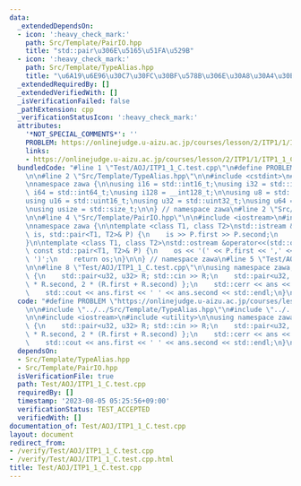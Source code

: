 ```yaml
---
data:
  _extendedDependsOn:
  - icon: ':heavy_check_mark:'
    path: Src/Template/PairIO.hpp
    title: "std::pair\u306E\u5165\u51FA\u529B"
  - icon: ':heavy_check_mark:'
    path: Src/Template/TypeAlias.hpp
    title: "\u6A19\u6E96\u30C7\u30FC\u30BF\u578B\u306E\u30A8\u30A4\u30EA\u30A2\u30B9"
  _extendedRequiredBy: []
  _extendedVerifiedWith: []
  _isVerificationFailed: false
  _pathExtension: cpp
  _verificationStatusIcon: ':heavy_check_mark:'
  attributes:
    '*NOT_SPECIAL_COMMENTS*': ''
    PROBLEM: https://onlinejudge.u-aizu.ac.jp/courses/lesson/2/ITP1/1/ITP1_1_C
    links:
    - https://onlinejudge.u-aizu.ac.jp/courses/lesson/2/ITP1/1/ITP1_1_C
  bundledCode: "#line 1 \"Test/AOJ/ITP1_1_C.test.cpp\"\n#define PROBLEM \"https://onlinejudge.u-aizu.ac.jp/courses/lesson/2/ITP1/1/ITP1_1_C\"\
    \n\n#line 2 \"Src/Template/TypeAlias.hpp\"\n\n#include <cstdint>\n#include <cstddef>\n\
    \nnamespace zawa {\n\nusing i16 = std::int16_t;\nusing i32 = std::int32_t;\nusing\
    \ i64 = std::int64_t;\nusing i128 = __int128_t;\n\nusing u8 = std::uint8_t;\n\
    using u16 = std::uint16_t;\nusing u32 = std::uint32_t;\nusing u64 = std::uint64_t;\n\
    \nusing usize = std::size_t;\n\n} // namespace zawa\n#line 2 \"Src/Template/PairIO.hpp\"\
    \n\n#line 4 \"Src/Template/PairIO.hpp\"\n\n#include <iostream>\n#include <utility>\n\
    \nnamespace zawa {\n\ntemplate <class T1, class T2>\nstd::istream &operator>>(std::istream&\
    \ is, std::pair<T1, T2>& P) {\n    is >> P.first >> P.second;\n    return is;\n\
    }\n\ntemplate <class T1, class T2>\nstd::ostream &operator<<(std::ostream& os,\
    \ const std::pair<T1, T2>& P) {\n    os << '(' << P.first << ',' << P.second <<\
    \ ')';\n    return os;\n}\n\n} // namespace zawa\n#line 5 \"Test/AOJ/ITP1_1_C.test.cpp\"\
    \n\n#line 8 \"Test/AOJ/ITP1_1_C.test.cpp\"\n\nusing namespace zawa;\n\nint main()\
    \ {\n    std::pair<u32, u32> R; std::cin >> R;\n    std::pair<u32, u32> ans{ R.first\
    \ * R.second, 2 * (R.first + R.second) };\n    std::cerr << ans << std::endl;\n\
    \    std::cout << ans.first << ' ' << ans.second << std::endl;\n}\n"
  code: "#define PROBLEM \"https://onlinejudge.u-aizu.ac.jp/courses/lesson/2/ITP1/1/ITP1_1_C\"\
    \n\n#include \"../../Src/Template/TypeAlias.hpp\"\n#include \"../../Src/Template/PairIO.hpp\"\
    \n\n#include <iostream>\n#include <utility>\n\nusing namespace zawa;\n\nint main()\
    \ {\n    std::pair<u32, u32> R; std::cin >> R;\n    std::pair<u32, u32> ans{ R.first\
    \ * R.second, 2 * (R.first + R.second) };\n    std::cerr << ans << std::endl;\n\
    \    std::cout << ans.first << ' ' << ans.second << std::endl;\n}\n"
  dependsOn:
  - Src/Template/TypeAlias.hpp
  - Src/Template/PairIO.hpp
  isVerificationFile: true
  path: Test/AOJ/ITP1_1_C.test.cpp
  requiredBy: []
  timestamp: '2023-08-05 05:25:56+09:00'
  verificationStatus: TEST_ACCEPTED
  verifiedWith: []
documentation_of: Test/AOJ/ITP1_1_C.test.cpp
layout: document
redirect_from:
- /verify/Test/AOJ/ITP1_1_C.test.cpp
- /verify/Test/AOJ/ITP1_1_C.test.cpp.html
title: Test/AOJ/ITP1_1_C.test.cpp
---
```

